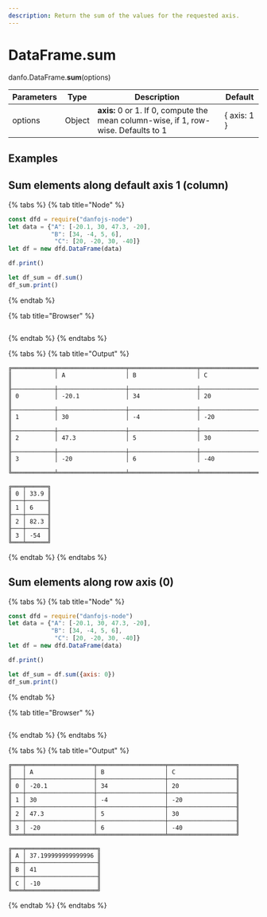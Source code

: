 ```yaml
---
description: Return the sum of the values for the requested axis.
---
```


# DataFrame.sum

danfo.DataFrame.**sum**(options)&#x20;

| Parameters | Type   | Description                                                                         | Default     |
| ---------- | ------ | ----------------------------------------------------------------------------------- | ----------- |
| options    | Object | **axis:** 0 or 1. If 0, compute the mean column-wise, if 1, row-wise. Defaults to 1 | { axis: 1 } |

## **Examples**

## Sum elements along default axis 1 (column)

{% tabs %}
{% tab title="Node" %}
```javascript
const dfd = require("danfojs-node")
let data = {"A": [-20.1, 30, 47.3, -20],
            "B": [34, -4, 5, 6], 
             "C": [20, -20, 30, -40]}
let df = new dfd.DataFrame(data)

df.print()

let df_sum = df.sum()
df_sum.print()
```
{% endtab %}

{% tab title="Browser" %}
```
```
{% endtab %}
{% endtabs %}

{% tabs %}
{% tab title="Output" %}
```
╔════════════╤═══════════════════╤═══════════════════╤═══════════════════╗
║            │ A                 │ B                 │ C                 ║
╟────────────┼───────────────────┼───────────────────┼───────────────────╢
║ 0          │ -20.1             │ 34                │ 20                ║
╟────────────┼───────────────────┼───────────────────┼───────────────────╢
║ 1          │ 30                │ -4                │ -20               ║
╟────────────┼───────────────────┼───────────────────┼───────────────────╢
║ 2          │ 47.3              │ 5                 │ 30                ║
╟────────────┼───────────────────┼───────────────────┼───────────────────╢
║ 3          │ -20               │ 6                 │ -40               ║
╚════════════╧═══════════════════╧═══════════════════╧═══════════════════╝

╔═══╤══════╗
║ 0 │ 33.9 ║
╟───┼──────╢
║ 1 │ 6    ║
╟───┼──────╢
║ 2 │ 82.3 ║
╟───┼──────╢
║ 3 │ -54  ║
╚═══╧══════╝
```
{% endtab %}
{% endtabs %}

## Sum elements along row axis (0)

{% tabs %}
{% tab title="Node" %}
```javascript
const dfd = require("danfojs-node")
let data = {"A": [-20.1, 30, 47.3, -20],
            "B": [34, -4, 5, 6], 
             "C": [20, -20, 30, -40]}
let df = new dfd.DataFrame(data)

df.print()

let df_sum = df.sum({axis: 0})
df_sum.print()
```
{% endtab %}

{% tab title="Browser" %}
```
```
{% endtab %}
{% endtabs %}

{% tabs %}
{% tab title="Output" %}
```
╔═══╤═══════════════════╤═══════════════════╤═══════════════════╗
║   │ A                 │ B                 │ C                 ║
╟───┼───────────────────┼───────────────────┼───────────────────╢
║ 0 │ -20.1             │ 34                │ 20                ║
╟───┼───────────────────┼───────────────────┼───────────────────╢
║ 1 │ 30                │ -4                │ -20               ║
╟───┼───────────────────┼───────────────────┼───────────────────╢
║ 2 │ 47.3              │ 5                 │ 30                ║
╟───┼───────────────────┼───────────────────┼───────────────────╢
║ 3 │ -20               │ 6                 │ -40               ║
╚═══╧═══════════════════╧═══════════════════╧═══════════════════╝

╔═══╤════════════════════╗
║ A │ 37.199999999999996 ║
╟───┼────────────────────╢
║ B │ 41                 ║
╟───┼────────────────────╢
║ C │ -10                ║
╚═══╧════════════════════╝
```
{% endtab %}
{% endtabs %}
